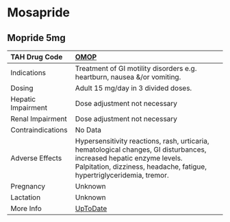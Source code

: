 # Mosapride

## Mopride 5mg

| TAH Drug Code      | [OMOP](https://www.tahsda.org.tw/drugs/hissearch.php?drug_code=OMOP)                                                                                                                           |
|:-------------------|:-----------------------------------------------------------------------------------------------------------------------------------------------------------------------------------------------|
| Indications        | Treatment of GI motility disorders e.g. heartburn, nausea &/or vomiting.                                                                                                                       |
| Dosing             | Adult 15 mg/day in 3 divided doses.                                                                                                                                                            |
| Hepatic Impairment | Dose adjustment not necessary                                                                                                                                                                  |
| Renal Impairment   | Dose adjustment not necessary                                                                                                                                                                  |
| Contraindications  | No Data                                                                                                                                                                                        |
| Adverse Effects    | Hypersensitivity reactions, rash, urticaria, hematological changes, GI disturbances, increased hepatic enzyme levels. Palpitation, dizziness, headache, fatigue, hypertriglyceridemia, tremor. |
| Pregnancy          | Unknown                                                                                                                                                                                        |
| Lactation          | Unknown                                                                                                                                                                                        |
| More Info          | [UpToDate](https://www.uptodate.com/contents/mosapride-international-drug-information-concise)                                                                                                 |

